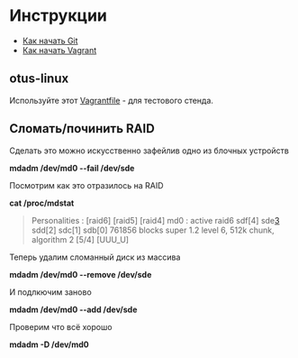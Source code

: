 # Инструкции

* [Как начать Git](git_quick_start.md)
* [Как начать Vagrant](vagrant_quick_start.md)

## otus-linux

Используйте этот [Vagrantfile](Vagrantfile) - для тестового стенда.

## Сломать/починить RAID

Сделать это можно искусственно зафейлив одно из блочных устройств

**mdadm /dev/md0 --fail /dev/sde**

Посмотрим как это отразилось на RAID

**cat /proc/mdstat**

> Personalities : [raid6] [raid5] [raid4]
> md0 : active raid6 sdf[4] sde[3](F) sdd[2] sdc[1] sdb[0]
>  761856 blocks super 1.2 level 6, 512k chunk, algorithm 2 [5/4] [UUU_U]

Теперь удалим сломанный диск из массива

**mdadm /dev/md0 --remove /dev/sde**

И подлкючим заново

**mdadm /dev/md0 --add /dev/sde**

Проверим что всё хорошо

**mdadm -D /dev/md0**
